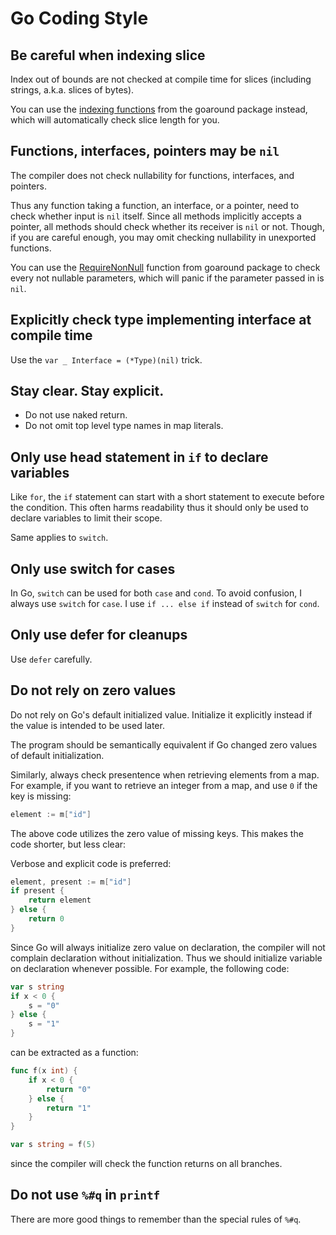 # Go Coding Style

Be careful when indexing slice
------------------------------

Index out of bounds are not checked at compile time
for slices (including strings, a.k.a. slices of bytes).

You can use the [indexing functions][goaround-slice] from the goaround package instead,
which will automatically check slice length for you.

[goaround-slice]: https://github.com/weakish/goaround/blob/master/slice.go

Functions, interfaces, pointers may be `nil`
--------------------------------------------

The compiler does not check nullability for functions, interfaces, and pointers.

Thus any function taking a function, an interface, or a pointer,
need to check whether input is `nil` itself.
Since all methods implicitly accepts a pointer,
all methods should check whether its receiver is `nil` or not.
Though, if you are careful enough, you may omit checking nullability in unexported functions.

You can use the [RequireNonNull] function from goaround package
to check every not nullable parameters,
which will panic if the parameter passed in is `nil`.

[RequireNonNull]: https://github.com/weakish/goaround/blob/master/null.go

Explicitly check type implementing interface at compile time
---------------------------------------------------------------

Use the `var _ Interface = (*Type)(nil)` trick.


Stay clear. Stay explicit.
--------------------------

- Do not use naked return.
- Do not omit top level type names in map literals.

Only use head statement in `if` to declare variables
---------------------------------------------------

Like `for`, the `if` statement can start with a short statement to execute before the condition.
This often harms readability thus it should only be used to declare variables to limit their scope.

Same applies to `switch`.

Only use switch for cases
-------------------------

In Go, `switch` can be used for both `case` and `cond`.
To avoid confusion, I always use `switch` for `case`.
I use `if ... else if` instead of `switch` for `cond`.

Only use defer for cleanups
---------------------------

Use `defer` carefully.

Do not rely on zero values
--------------------------

Do not rely on Go's default initialized value.
Initialize it explicitly instead if the value is intended to be used later.

The program should be semantically equivalent if Go changed zero values of default initialization.

Similarly, always check presentence when retrieving elements from a map.
For example, if you want to retrieve an integer from a map,
and use `0` if the key is missing:

```go
element := m["id"]
```

The above code utilizes the zero value of missing keys.
This makes the code shorter,
but less clear:

Verbose and explicit code is preferred:

```go
element, present := m["id"]
if present {
    return element
} else {
    return 0
}
```

Since Go will always initialize zero value on declaration,
the compiler will not complain declaration without initialization.
Thus we should initialize variable on declaration whenever possible.
For example, the following code:

```go
var s string
if x < 0 {
    s = "0"
} else {
    s = "1"
}
```

can be extracted as a function:

```go
func f(x int) {
    if x < 0 {
        return "0"
    } else {
        return "1"
    }
}

var s string = f(5)
```

since the compiler will check the function returns on all branches.

Do not use `%#q` in `printf`
----------------------------

There are more good things to remember than the special rules of `%#q`.
 
